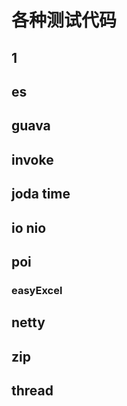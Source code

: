 # 各种测试代码

## 1


## es

## guava

## invoke

## joda time

## io nio



## poi

### easyExcel

## netty

## zip

## thread